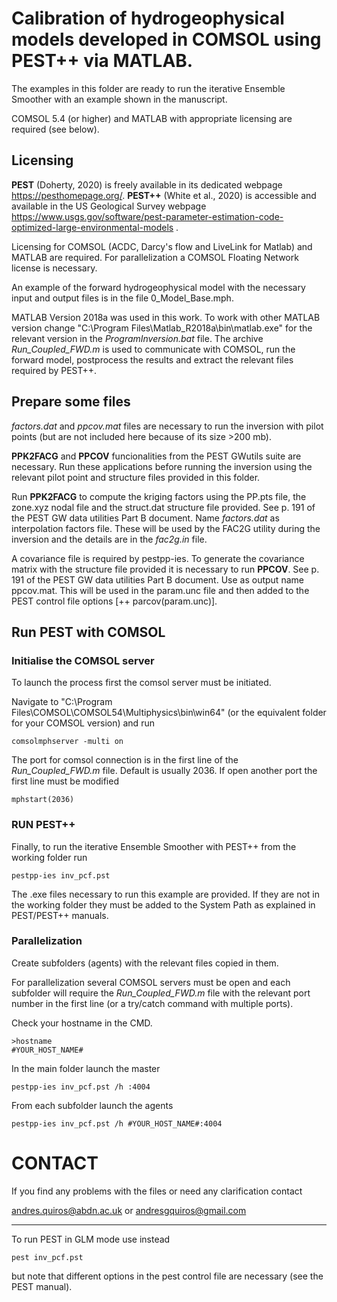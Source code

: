 # Calibration of hydrogeophysical models developed in COMSOL using PEST++ via MATLAB.
The examples in this folder are ready to run the iterative Ensemble Smoother with an example shown in the manuscript.

COMSOL 5.4 (or higher) and MATLAB with appropriate licensing are required (see below).


## Licensing
**PEST** (Doherty, 2020) is freely available in its dedicated webpage https://pesthomepage.org/.
**PEST++** (White et al., 2020) is accessible and available in the US Geological Survey webpage https://www.usgs.gov/software/pest-parameter-estimation-code-optimized-large-environmental-models .

Licensing for COMSOL (ACDC, Darcy's flow and LiveLink for Matlab) and MATLAB are required. For parallelization a COMSOL Floating Network license is necessary.

An example of the forward hydrogeophysical model with the necessary input and output files is in the file 0_Model_Base.mph.

MATLAB Version 2018a was used in this work. To work with other MATLAB version change "C:\Program Files\Matlab_R2018a\bin\matlab.exe" for the relevant version in the *ProgramInversion.bat* file. The archive *Run_Coupled_FWD.m* is used to communicate with COMSOL, run the forward model, postprocess the results and extract the relevant files required by PEST++.  



## Prepare some files

*factors.dat* and *ppcov.mat* files are necessary to run the inversion with pilot points (but are not included here because of its size >200 mb).

**PPK2FACG** and **PPCOV** funcionalities from the PEST GWutils suite are necessary. Run these applications before running the inversion using the relevant pilot point and structure files provided in this folder.

Run **PPK2FACG** to compute the kriging factors using the PP.pts file, the zone.xyz nodal file and the struct.dat structure file provided. See p. 191 of the PEST GW data utilities Part B document. Name *factors.dat* as interpolation factors file. These will be used by the FAC2G utility during the inversion and the details are in the *fac2g.in* file.

A covariance file is required by pestpp-ies. To generate the covariance matrix with the structure file provided it is necessary to run **PPCOV**. See p. 191 of the PEST GW data utilities Part B document. Use as output name ppcov.mat. This will be used in the param.unc file and then added to the PEST control file options [++ parcov(param.unc)].



## Run PEST with COMSOL

### Initialise the COMSOL server
To launch the process first the comsol server must be initiated. 

Navigate to "C:\Program Files\COMSOL\COMSOL54\Multiphysics\bin\win64" (or the equivalent folder for your COMSOL version) and run
```
comsolmphserver -multi on
```

The port for comsol connection is in the first line of the *Run_Coupled_FWD.m* file. Default is usually 2036. If open another port the first line must be modified  

```
mphstart(2036)
```


### RUN PEST++

Finally, to run the iterative Ensemble Smoother with PEST++ from the working folder run
```
pestpp-ies inv_pcf.pst
```

The .exe files necessary to run this example are provided. If they are not in the working folder they must be added to the System Path as explained in PEST/PEST++ manuals.


### Parallelization

Create subfolders (agents) with the relevant files copied in them.

For parallelization several COMSOL servers must be open and each subfolder will require the *Run_Coupled_FWD.m* file with the relevant port number in the first line (or a try/catch command with multiple ports).

Check your hostname in the CMD.
```
>hostname
#YOUR_HOST_NAME#
```

In the main folder launch the master
```
pestpp-ies inv_pcf.pst /h :4004
```

From each subfolder launch the agents
```
pestpp-ies inv_pcf.pst /h #YOUR_HOST_NAME#:4004
```


# CONTACT

If you find any problems with the files or need any clarification contact 

andres.quiros@abdn.ac.uk 
or 
andresgquiros@gmail.com



-------------------------------------------------------------------------------

To run PEST in GLM mode use instead 
```
pest inv_pcf.pst
```
but note that different options in the pest control file are necessary (see the PEST manual).
